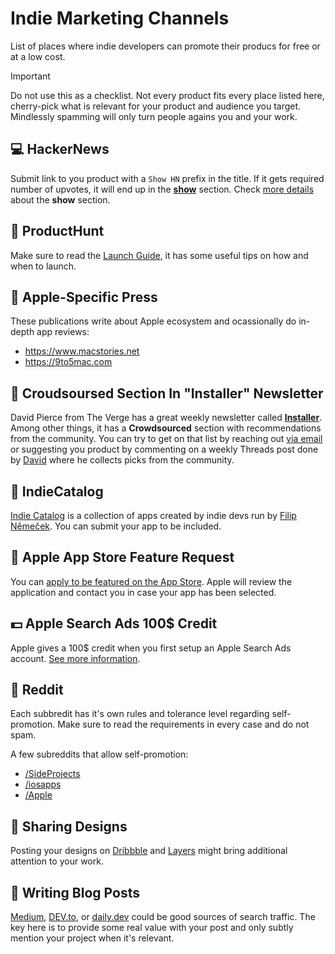 # Indie Marketing Channels
List of places where indie developers can promote their producs for free or at a low cost.

> [!IMPORTANT]
> Do not use this as a checklist. Not every product fits every place listed here, cherry-pick what is relevant for your product and audience you target. Mindlessly spamming will only turn people agains you and your work.

## 💻 HackerNews

Submit link to you product with a `Show HN` prefix in the title. If it gets required number of upvotes, it will end up in the [**show**](https://news.ycombinator.com/show) section. Check [more details](https://news.ycombinator.com/showhn.html) about the **show** section.

## 🚀 ProductHunt

Make sure to read the [Launch Guide](https://www.producthunt.com/launch), it has some useful tips on how and when to launch.

## 🍎 Apple-Specific Press

These publications write about Apple ecosystem and ocassionally do in-depth app reviews:
* https://www.macstories.net
* https://9to5mac.com

## 💌 Croudsoursed Section In "Installer" Newsletter

David Pierce from The Verge has a great weekly newsletter called [**Installer**](https://www.theverge.com/installer-newsletter). Among other things, it has a **Crowdsourced** section with recommendations from the community. You can try to get on that list by reaching out [via email](mailto:installer@theverge.com) or suggesting you product by commenting on a weekly Threads post done by [David](https://www.threads.net/@imdavidpierce) where he collects picks from the community.

## 🎨 IndieCatalog

[Indie Catalog](https://indiecatalog.app) is a collection of apps created by indie devs run by [Filip Němeček](https://nemecek.be). You can submit your app to be included.

## 🌟 Apple App Store Feature Request

You can [apply to be featured on the App Store](https://developer.apple.com/app-store/getting-featured/). Apple will review the application and contact you in case your app has been selected.

## 💵 Apple Search Ads 100$ Credit

Apple gives a 100$ credit when you first setup an Apple Search Ads account. [See more information](https://searchads.apple.com/help/billing/0032-apple-search-ads-promo-credit).


## 📣 Reddit

Each subbredit has it's own rules and tolerance level regarding self-promotion. Make sure to read the requirements in every case and do not spam.

A few subreddits that allow self-promotion:
* [/SideProjects](https://www.reddit.com/r/SideProject/)
* [/iosapps](https://www.reddit.com/r/iosapps/)
* [/Apple](https://www.reddit.com/r/apple/)


## 🎨 Sharing Designs

Posting your designs on [Dribbble](https://dribbble.com) and [Layers](https://layers.to) might bring additional attention to your work.

## 📝 Writing Blog Posts

[Medium](https://medium.com), [DEV.to](https://dev.to), or [daily.dev](https://daily.dev) could be good sources of search traffic. The key here is to provide some real value with your post and only subtly mention your project when it's relevant.
